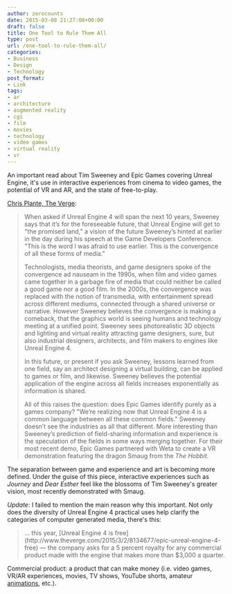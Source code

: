```yaml
---
author: zerocounts
date: 2015-03-08 21:27:08+00:00
draft: false
title: One Tool to Rule Them All
type: post
url: /one-tool-to-rule-them-all/
categories:
- Business
- Design
- Technology
post_format:
- Link
tags:
- ar
- architecture
- augmented reality
- cgi
- film
- movies
- technology
- video games
- virtual reality
- vr
---
```


An important read about Tim Sweeney and Epic Games covering Unreal Engine, it's use in interactive experiences from cinema to video games, the potential of VR and AR, and the state of free-to-play.

[Chris Plante, The Verge](http://www.theverge.com/2015/3/4/8150057/unreal-engine-4-epic-games-tim-sweeney-gdc-2015):


<blockquote>When asked if Unreal Engine 4 will span the next 10 years, Sweeney says that it’s for the foreseeable future, that Unreal Engine will get to "the promised land," a vision of the future Sweeney’s hinted at earlier in the day during his speech at the Game Developers Conference. "This is the word I was afraid to use earlier. This is the convergence of all these forms of media."

Technologists, media theorists, and game designers spoke of the convergence ad nauseam in the 1990s, when film and video games came together in a garbage fire of media that could neither be called a good game nor a good film. In the 2000s, the convergence was replaced with the notion of transmedia, with entertainment spread across different mediums, connected through a shared universe or narrative. However Sweeney believes the convergence is making a comeback, that the graphics world is seeing humans and technology meeting at a unified point. Sweeney sees photorealistic 3D objects and lighting and virtual reality attracting game designers, sure, but also industrial designers, architects, and film makers to engines like Unreal Engine 4.

In this future, or present if you ask Sweeney, lessons learned from one field, say an architect designing a virtual building, can be applied to games or film, and likewise. Sweeney believes the potential application of the engine across all fields increases exponentially as information is shared.

All of this raises the question: does Epic Games identify purely as a games company? "We’re realizing now that Unreal Engine 4 is a common language between all these common fields." Sweeney doesn’t see the industries as all that different. More interesting than Sweeney’s prediction of field-sharing information and experience is the speculation of the fields in some ways merging together. For their most recent demo, Epic Games partnered with Weta to create a VR demonstration featuring the dragon Smaug from the _The Hobbit_.</blockquote>


The separation between game and experience and art is becoming more defined. Under the guise of this piece, interactive experiences such as _Journey_ and _Dear Esther_ feel like the blossoms of Tim Sweeney's greater vision, most recently demonstrated with Smaug.

_Update_: I failed to mention the main reason why this important. Not only does the diversity of Unreal Engine 4 practical uses help clarify the categories of computer generated media, there's this:


<blockquote>… this year, [Unreal Engine 4 is free](http://www.theverge.com/2015/3/2/8134677/epic-unreal-engine-4-free) — the company asks for a 5 percent royalty for any commercial product made with the engine that makes more than $3,000 a quarter.</blockquote>


Commercial product: a product that can make money (i.e. video games, VR/AR experiences, movies, TV shows, YouTube shorts, amateur [animations](https://vimeo.com/121146483), etc.).
